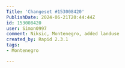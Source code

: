 ```yaml
---
Title: 'Changeset #153008420'
PublishDate: 2024-06-21T20:44:44Z
id: 153008420
user: Simon0997
comment: Niksic, Montenegro, added landuse
created_by: Rapid 2.3.1
tags:
- Montenegro

---
```

